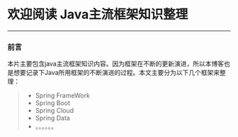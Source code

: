 # 欢迎阅读 Java主流框架知识整理

------
### 前言
本片主要包含java主流框架知识内容。因为框架在不断的更新演进，所以本博客也是想要记录下Java所用框架的不断演进的过程。本文主要分为以下几个框架来整理：

> * Spring FrameWork
> * Spring Boot
> * Spring Cloud
> * Spring Data
> * 。。。。。。

